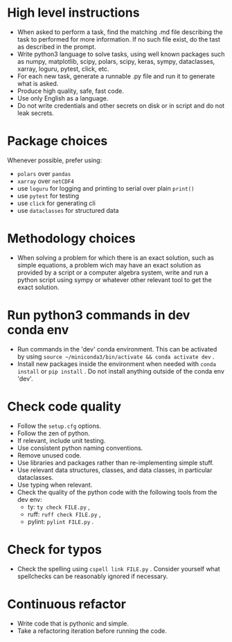 # High level instructions

- When asked to perform a task, find the matching .md file describing the task to performed for more information. If no such file exist, do the tast as described in the prompt.
- Write python3 language to solve tasks, using well known packages such as numpy, matplotlib, scipy, polars, scipy, keras, sympy, dataclasses, xarray, loguru, pytest, click, etc.
- For each new task, generate a runnable .py file and run it to generate what is asked.
- Produce high quality, safe, fast code.
- Use only English as a language.
- Do not write credentials and other secrets on disk or in script and do not leak secrets.

# Package choices

Whenever possible, prefer using:
  - `polars` over `pandas`
  - `xarray` over `netCDF4`
  - use `loguru` for logging and printing to serial over plain `print()`
  - use `pytest` for testing
  - use `click` for generating cli
  - use `dataclasses` for structured data

# Methodology choices

- When solving a problem for which there is an exact solution, such as simple equations, a problem wich may have an exact solution as provided by a script or a computer algebra system, write and run a python script using sympy or whatever other relevant tool to get the exact solution.

# Run python3 commands in dev conda env

- Run commands in the 'dev' conda environment. This can be activated by using `source ~/miniconda3/bin/activate && conda activate dev` .
- Install new packages inside the environment when needed with `conda install` or `pip install` . Do not install anything outside of the conda env 'dev'.

# Check code quality

- Follow the `setup.cfg` options.
- Follow the zen of python.
- If relevant, include unit testing.
- Use consistent python naming conventions.
- Remove unused code.
- Use libraries and packages rather than re-implementing simple stuff.
- Use relevant data structures, classes, and data classes, in particular dataclasses.
- Use typing when relevant.
- Check the quality of the python code with the following tools from the dev env:
  - ty: `ty check FILE.py` ,
  - ruff: `ruff check FILE.py` ,
  - pylint: `pylint FILE.py` .

# Check for typos

- Check the spelling using `cspell link FILE.py` . Consider yourself what spellchecks can be reasonably ignored if necessary.

# Continuous refactor

- Write code that is pythonic and simple.
- Take a refactoring iteration before running the code.
